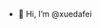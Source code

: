 - 👋 Hi, I’m @xuedafei

<!---
xuedafei/xuedafei is a ✨ special ✨ repository because its `README.md` (this file) appears on your GitHub profile.
You can click the Preview link to take a look at your changes.
--->
